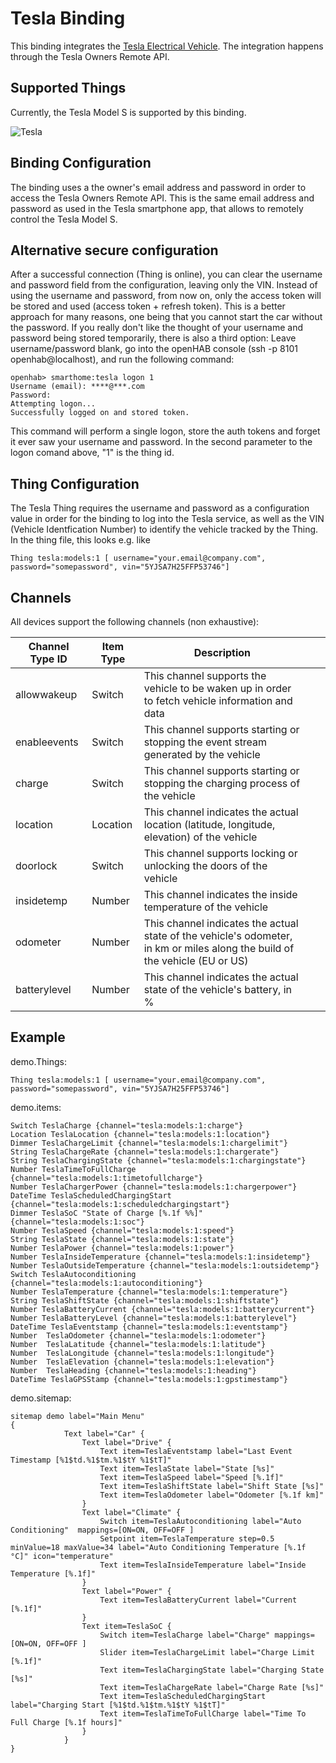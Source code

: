 # Tesla Binding

This binding integrates the [Tesla Electrical Vehicle](http://www.teslamotors.com).
The integration happens through the Tesla Owners Remote API.

## Supported Things

Currently, the Tesla Model S is supported by this binding.

![Tesla](doc/tesla.jpg)

## Binding Configuration

The binding uses a the owner's email address and password in order to access the Tesla Owners Remote API.
This is the same email address and password as used in the Tesla smartphone app, that allows to remotely control the Tesla Model S.

## Alternative secure configuration

After a successful connection (Thing is online), you can clear the username and password field from the configuration, leaving only the VIN. Instead of using the username and password, from now on, only the access token will be stored and used (access token + refresh token).
This is a better approach for many reasons, one being that you cannot start the car without the password.
If you really don't like the thought of your username and password being stored temporarily, there is also a third option: Leave username/password blank, go into the openHAB console (ssh -p 8101 openhab@localhost), and run the following command:

```
openhab> smarthome:tesla logon 1
Username (email): ****@***.com
Password:
Attempting logon...
Successfully logged on and stored token.
```

This command will perform a single logon, store the auth tokens and forget it ever saw your username and password.
In the second parameter to the logon comand above, "1" is the thing id.

## Thing Configuration

The Tesla Thing requires the username and password as a configuration value in order for the binding to log into the Tesla service, as well as the VIN (Vehicle Identfication Number) to identify the vehicle tracked by the Thing.
In the thing file, this looks e.g. like

```
Thing tesla:models:1 [ username="your.email@company.com", password="somepassword", vin="5YJSA7H25FFP53746"]
```

## Channels

All devices support the following channels (non exhaustive):

| Channel Type ID | Item Type | Description                                                                                                                 |   |   |
|-----------------|-----------|-----------------------------------------------------------------------------------------------------------------------------|---|---|
| allowwakeup     | Switch    | This channel supports the vehicle to be waken up in order to fetch vehicle information and data                             |   |   |
| enableevents    | Switch    | This channel supports starting or stopping the event stream generated by the vehicle                                        |   |   |
| charge          | Switch    | This channel supports starting or stopping the charging process of the vehicle                                              |   |   |
| location        | Location  | This channel indicates the actual location (latitude, longitude, elevation) of the vehicle                                  |   |   |
| doorlock        | Switch    | This channel supports locking or unlocking the doors of the vehicle                                                         |   |   |
| insidetemp      | Number    | This channel indicates the inside temperature of the vehicle                                                                |   |   |
| odometer        | Number    | This channel indicates the actual state of the vehicle's odometer, in km or miles along the build of the vehicle (EU or US) |   |   |
| batterylevel    | Number    | This channel indicates the actual state of the vehicle's battery, in %                                                      |   |   |


## Example

demo.Things:

```
Thing tesla:models:1 [ username="your.email@company.com", password="somepassword", vin="5YJSA7H25FFP53746"]
```

demo.items:

```
Switch TeslaCharge {channel="tesla:models:1:charge"}
Location TeslaLocation {channel="tesla:models:1:location"}
Dimmer TeslaChargeLimit {channel="tesla:models:1:chargelimit"}
String TeslaChargeRate {channel="tesla:models:1:chargerate"}
String TeslaChargingState {channel="tesla:models:1:chargingstate"}
Number TeslaTimeToFullCharge {channel="tesla:models:1:timetofullcharge"}
Number TeslaChargerPower {channel="tesla:models:1:chargerpower"}
DateTime TeslaScheduledChargingStart {channel="tesla:models:1:scheduledchargingstart"}
Dimmer TeslaSoC "State of Charge [%.1f %%]" {channel="tesla:models:1:soc"}
Number TeslaSpeed {channel="tesla:models:1:speed"}
String TeslaState {channel="tesla:models:1:state"}
Number TeslaPower {channel="tesla:models:1:power"}
Number TeslaInsideTemperature {channel="tesla:models:1:insidetemp"}
Number TeslaOutsideTemperature {channel="tesla:models:1:outsidetemp"}
Switch TeslaAutoconditioning {channel="tesla:models:1:autoconditioning"}
Number TeslaTemperature {channel="tesla:models:1:temperature"}
String TeslaShiftState {channel="tesla:models:1:shiftstate"}
Number TeslaBatteryCurrent {channel="tesla:models:1:batterycurrent"}
Number TeslaBatteryLevel {channel="tesla:models:1:batterylevel"}
DateTime TeslaEventstamp {channel="tesla:models:1:eventstamp"}
Number 	TeslaOdometer {channel="tesla:models:1:odometer"}
Number	TeslaLatitude {channel="tesla:models:1:latitude"}
Number	TeslaLongitude {channel="tesla:models:1:longitude"}
Number	TeslaElevation {channel="tesla:models:1:elevation"}
Number	TeslaHeading {channel="tesla:models:1:heading"}
DateTime TeslaGPSStamp {channel="tesla:models:1:gpstimestamp"}
```

demo.sitemap:

```
sitemap demo label="Main Menu"
{
			Text label="Car" {
				Text label="Drive" {
					Text item=TeslaEventstamp label="Last Event Timestamp [%1$td.%1$tm.%1$tY %1$tT]"
					Text item=TeslaState label="State [%s]"
					Text item=TeslaSpeed label="Speed [%.1f]"
					Text item=TeslaShiftState label="Shift State [%s]"
					Text item=TeslaOdometer label="Odometer [%.1f km]"
				}
				Text label="Climate" {
					Switch item=TeslaAutoconditioning label="Auto Conditioning"  mappings=[ON=ON, OFF=OFF ]
					Setpoint item=TeslaTemperature step=0.5 minValue=18 maxValue=34 label="Auto Conditioning Temperature [%.1f °C]" icon="temperature"
					Text item=TeslaInsideTemperature label="Inside Temperature [%.1f]"
				}
				Text label="Power" {
					Text item=TeslaBatteryCurrent label="Current [%.1f]"
				}
				Text item=TeslaSoC {
					Switch item=TeslaCharge label="Charge" mappings=[ON=ON, OFF=OFF ]
					Slider item=TeslaChargeLimit label="Charge Limit [%.1f]"
					Text item=TeslaChargingState label="Charging State [%s]"
					Text item=TeslaChargeRate label="Charge Rate [%s]"
					Text item=TeslaScheduledChargingStart label="Charging Start [%1$td.%1$tm.%1$tY %1$tT]"
					Text item=TeslaTimeToFullCharge label="Time To Full Charge [%.1f hours]"
				}
			}
}
```
